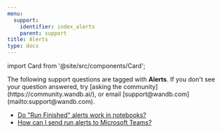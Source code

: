 ```yaml
---
menu:
  support:
    identifier: index_alerts
    parent: support
title: Alerts
type: docs
---
```


import Card from '@site/src/components/Card';

<Card className="card-support-index">
  <p>The following support questions are tagged with <b>Alerts</b>. If you don't see 
your question answered, try [asking the community](https://community.wandb.ai/), 
or email [support@wandb.com](mailto:support@wandb.com).</p>
</Card>

- [Do "Run Finished" alerts work in notebooks?](run_finished_alerts.md)
- [How can I send run alerts to Microsoft Teams?](send_alerts_microsoft_teams_using_wb.md)